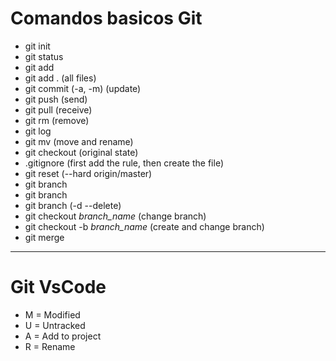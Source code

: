 # **Comandos basicos Git**
* git init
* git status
* git add
* git add . (all files)
* git commit (-a, -m) (update)
* git push (send)
* git pull (receive)
* git rm (remove)
* git log
* git mv (move and rename)
* git checkout (original state)
* .gitignore (first add the rule, then create the file)
* git reset (--hard origin/master)
* git branch
* git branch <name>
* git branch (-d --delete)
* git checkout *branch_name* (change branch)
* git checkout -b *branch_name* (create and change branch)
* git merge

------------------------

# **Git VsCode**
* M = Modified
* U = Untracked
* A = Add to project
* R = Rename